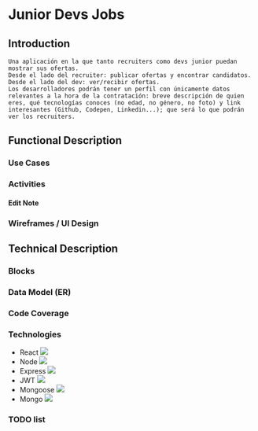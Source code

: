 # Junior Devs Jobs

## Introduction
    Una aplicación en la que tanto recruiters como devs junior puedan mostrar sus ofertas. 
    Desde el lado del recruiter: publicar ofertas y encontrar candidatos.
    Desde el lado del dev: ver/recibir ofertas.
    Los desarrolladores podrán tener un perfil con únicamente datos relevantes a la hora de la contratación: breve descripción de quien eres, qué tecnologías conoces (no edad, no género, no foto) y link interesantes (Github, Codepen, Linkedin...); que será lo que podrán ver los recruiters.

## Functional Description

### Use Cases

### Activities

#### Edit Note

### Wireframes / UI Design

## Technical Description

### Blocks

### Data Model (ER)

### Code Coverage

### Technologies

- React ![](https://reactjs.org/favicon.ico)
- Node ![](https://nodejs.org/static/images/favicons/favicon.ico)
- Express ![](https://expressjs.com/images/favicon.png)
- JWT ![](https://jwt.io/img/favicon/apple-icon-60x60.png)
- Mongoose ![](https://mongoosejs.com/docs/images/favicon/apple-icon-60x60.png)
- Mongo ![](https://www.mongodb.com/favicon.ico)

### TODO list
